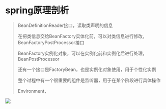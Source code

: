 # spring原理剖析

> BeanDefinitionReader接口，读取类声明的信息
>
> 在把类信息交给BeanFactory实体化前，可以对类信息进行修改，BeanFactoryPostProcessor接口
>
> BeanFactory实例化对象，可以在实例化前和实例化后进行处理，BeanPostProcessor
>
> 还有一个接口是FactoryBean，也是实例化对象使用，用于个性化实例
>
> 整个过程中有一个很重要的组件是监听器，用于在某个阶段进行具体操作
>
> Environment，

<img src="/vuepress/images/note/java/流程图.png"/>